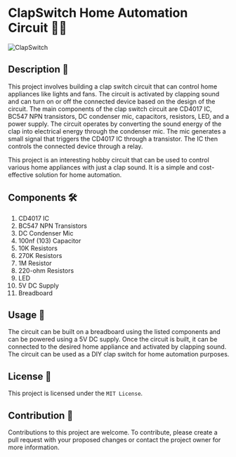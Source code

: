 # ClapSwitch Home Automation Circuit 🎵💡

![ClapSwitch](https://user-images.githubusercontent.com/93007427/215278272-492cc2d7-0e86-461e-8ca3-c74981624ace.jpg)

## Description 🔧

This project involves building a clap switch circuit that can control home appliances like lights and fans. The circuit is activated by clapping sound and can turn on or off the connected device based on the design of the circuit. The main components of the clap switch circuit are CD4017 IC, BC547 NPN transistors, DC condenser mic, capacitors, resistors, LED, and a power supply. The circuit operates by converting the sound energy of the clap into electrical energy through the condenser mic. The mic generates a small signal that triggers the CD4017 IC through a transistor. The IC then controls the connected device through a relay.

This project is an interesting hobby circuit that can be used to control various home appliances with just a clap sound. It is a simple and cost-effective solution for home automation.

## Components 🛠️

1. CD4017 IC
2. BC547 NPN Transistors
3. DC Condenser Mic
4. 100nf (103) Capacitor
5. 10K Resistors
6. 270K Resistors
7. 1M Resistor
8. 220-ohm Resistors
9. LED
10. 5V DC Supply
11. Breadboard

## Usage 🏡

The circuit can be built on a breadboard using the listed components and can be powered using a 5V DC supply. Once the circuit is built, it can be connected to the desired home appliance and activated by clapping sound. The circuit can be used as a DIY clap switch for home automation purposes.

## License 📄

This project is licensed under the `MIT License`.

## Contribution 🤝

Contributions to this project are welcome. To contribute, please create a pull request with your proposed changes or contact the project owner for more information.
